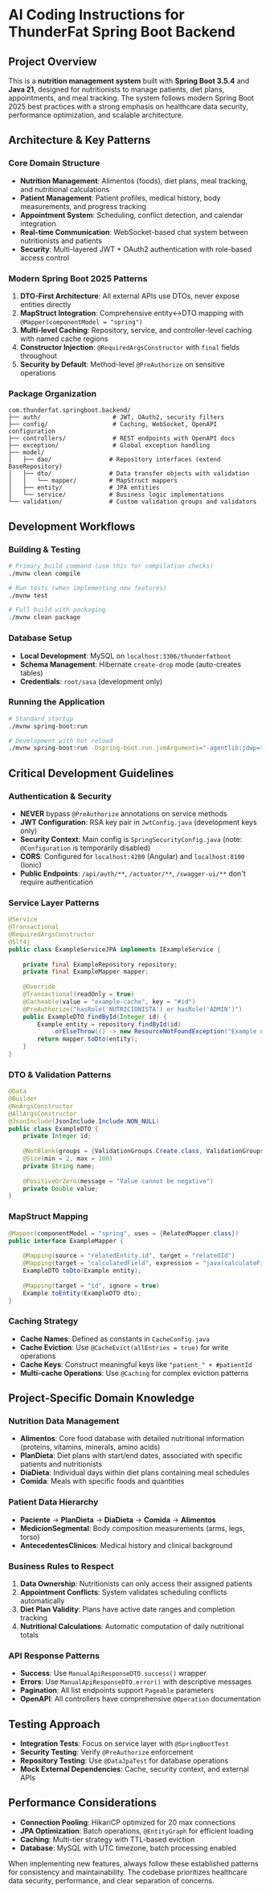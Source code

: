 # AI Coding Instructions for ThunderFat Spring Boot Backend

## Project Overview
This is a **nutrition management system** built with **Spring Boot 3.5.4** and **Java 21**, designed for nutritionists to manage patients, diet plans, appointments, and meal tracking. The system follows modern Spring Boot 2025 best practices with a strong emphasis on healthcare data security, performance optimization, and scalable architecture.

## Architecture & Key Patterns

### Core Domain Structure
- **Nutrition Management**: Alimentos (foods), diet plans, meal tracking, and nutritional calculations
- **Patient Management**: Patient profiles, medical history, body measurements, and progress tracking  
- **Appointment System**: Scheduling, conflict detection, and calendar integration
- **Real-time Communication**: WebSocket-based chat system between nutritionists and patients
- **Security**: Multi-layered JWT + OAuth2 authentication with role-based access control

### Modern Spring Boot 2025 Patterns
1. **DTO-First Architecture**: All external APIs use DTOs, never expose entities directly
2. **MapStruct Integration**: Comprehensive entity↔DTO mapping with `@Mapper(componentModel = "spring")`
3. **Multi-level Caching**: Repository, service, and controller-level caching with named cache regions
4. **Constructor Injection**: `@RequiredArgsConstructor` with `final` fields throughout
5. **Security by Default**: Method-level `@PreAuthorize` on sensitive operations

### Package Organization
```
com.thunderfat.springboot.backend/
├── auth/                    # JWT, OAuth2, security filters
├── config/                  # Caching, WebSocket, OpenAPI configuration  
├── controllers/             # REST endpoints with OpenAPI docs
├── exception/               # Global exception handling
├── model/
│   ├── dao/                # Repository interfaces (extend BaseRepository)
│   ├── dto/                # Data transfer objects with validation
│   │   └── mapper/         # MapStruct mappers 
│   ├── entity/             # JPA entities
│   └── service/            # Business logic implementations
└── validation/             # Custom validation groups and validators
```

## Development Workflows

### Building & Testing
```bash
# Primary build command (use this for compilation checks)
./mvnw clean compile

# Run tests (when implementing new features)
./mvnw test

# Full build with packaging
./mvnw clean package
```

### Database Setup
- **Local Development**: MySQL on `localhost:3306/thunderfatboot`
- **Schema Management**: Hibernate `create-drop` mode (auto-creates tables)
- **Credentials**: `root/sasa` (development only)

### Running the Application
```bash
# Standard startup
./mvnw spring-boot:run

# Development with hot reload
./mvnw spring-boot:run -Dspring-boot.run.jvmArguments="-agentlib:jdwp=transport=dt_socket,server=y,suspend=n,address=5005"
```

## Critical Development Guidelines

### Authentication & Security
- **NEVER** bypass `@PreAuthorize` annotations on service methods
- **JWT Configuration**: RSA key pair in `JwtConfig.java` (development keys only)
- **Security Context**: Main config is `SpringSecurityConfig.java` (note: `@Configuration` is temporarily disabled)
- **CORS**: Configured for `localhost:4200` (Angular) and `localhost:8100` (Ionic) 
- **Public Endpoints**: `/api/auth/**`, `/actuator/**`, `/swagger-ui/**` don't require authentication

### Service Layer Patterns
```java
@Service
@Transactional
@RequiredArgsConstructor  
@Slf4j
public class ExampleServiceJPA implements IExampleService {
    
    private final ExampleRepository repository;
    private final ExampleMapper mapper;
    
    @Override
    @Transactional(readOnly = true)
    @Cacheable(value = "example-cache", key = "#id")
    @PreAuthorize("hasRole('NUTRICIONISTA') or hasRole('ADMIN')")
    public ExampleDTO findById(Integer id) {
        Example entity = repository.findById(id)
            .orElseThrow(() -> new ResourceNotFoundException("Example not found"));
        return mapper.toDto(entity);
    }
}
```

### DTO & Validation Patterns
```java
@Data
@Builder
@NoArgsConstructor 
@AllArgsConstructor
@JsonInclude(JsonInclude.Include.NON_NULL)
public class ExampleDTO {
    private Integer id;
    
    @NotBlank(groups = {ValidationGroups.Create.class, ValidationGroups.Update.class})
    @Size(min = 2, max = 100)
    private String name;
    
    @PositiveOrZero(message = "Value cannot be negative")
    private Double value;
}
```

### MapStruct Mapping
```java
@Mapper(componentModel = "spring", uses = {RelatedMapper.class})
public interface ExampleMapper {
    
    @Mapping(source = "relatedEntity.id", target = "relatedId")
    @Mapping(target = "calculatedField", expression = "java(calculateField(entity))")
    ExampleDTO toDto(Example entity);
    
    @Mapping(target = "id", ignore = true)
    Example toEntity(ExampleDTO dto);
}
```

### Caching Strategy
- **Cache Names**: Defined as constants in `CacheConfig.java`
- **Cache Eviction**: Use `@CacheEvict(allEntries = true)` for write operations
- **Cache Keys**: Construct meaningful keys like `"patient_" + #patientId`
- **Multi-cache Operations**: Use `@Caching` for complex eviction patterns

## Project-Specific Domain Knowledge

### Nutrition Data Management
- **Alimentos**: Core food database with detailed nutritional information (proteins, vitamins, minerals, amino acids)
- **PlanDieta**: Diet plans with start/end dates, associated with specific patients and nutritionists
- **DiaDieta**: Individual days within diet plans containing meal schedules
- **Comida**: Meals with specific foods and quantities

### Patient Data Hierarchy
- **Paciente** → **PlanDieta** → **DiaDieta** → **Comida** → **Alimentos**
- **MedicionSegmental**: Body composition measurements (arms, legs, torso)
- **AntecedentesClinicos**: Medical history and clinical background

### Business Rules to Respect
1. **Data Ownership**: Nutritionists can only access their assigned patients
2. **Appointment Conflicts**: System validates scheduling conflicts automatically
3. **Diet Plan Validity**: Plans have active date ranges and completion tracking
4. **Nutritional Calculations**: Automatic computation of daily nutritional totals

### API Response Patterns
- **Success**: Use `ManualApiResponseDTO.success()` wrapper
- **Errors**: Use `ManualApiResponseDTO.error()` with descriptive messages
- **Pagination**: All list endpoints support `Pageable` parameters
- **OpenAPI**: All controllers have comprehensive `@Operation` documentation

## Testing Approach
- **Integration Tests**: Focus on service layer with `@SpringBootTest`
- **Security Testing**: Verify `@PreAuthorize` enforcement
- **Repository Testing**: Use `@DataJpaTest` for database operations
- **Mock External Dependencies**: Cache, security context, and external APIs

## Performance Considerations
- **Connection Pooling**: HikariCP optimized for 20 max connections
- **JPA Optimization**: Batch operations, `@EntityGraph` for efficient loading
- **Caching**: Multi-tier strategy with TTL-based eviction
- **Database**: MySQL with UTC timezone, batch processing enabled

When implementing new features, always follow these established patterns for consistency and maintainability. The codebase prioritizes healthcare data security, performance, and clear separation of concerns.
